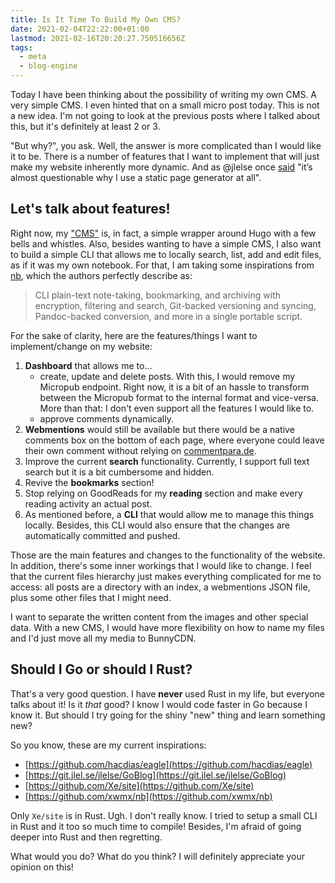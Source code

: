 ```yaml
---
title: Is It Time To Build My Own CMS?
date: 2021-02-04T22:22:00+01:00
lastmod: 2021-02-16T20:20:27.750516656Z
tags:
  - meta
  - blog-engine
---
```


Today I have been thinking about the possibility of writing my own CMS. A very simple CMS. I even hinted that on a small micro post today. This is not a new idea. I'm not going to look at the previous posts where I talked about this, but it's definitely at least 2 or 3.

<!--more-->

"But why?", you ask. Well, the answer is more complicated than I would like it to be. There is a number of features that I want to implement that will just make my website inherently more dynamic. And as @jlelse once [said](https://jlelse.blog/thoughts/2020/07/own-cms) "it’s almost questionable why I use a static page generator at all".

## Let's talk about features!

Right now, my ["CMS"](/2020/10/12/rebuilding-eagle-cms) is, in fact, a simple wrapper around Hugo with a few bells and whistles. Also, besides wanting to have a simple CMS, I also want to build a simple CLI that allows me to locally search, list, add and edit files, as if it was my own notebook. For that, I am taking some inspirations from [nb](https://github.com/xwmx/nb), which the authors perfectly describe as:

> CLI plain-text note-taking, bookmarking, and archiving with encryption, filtering and search, Git-backed versioning and syncing, Pandoc-backed conversion, and more in a single portable script.

For the sake of clarity, here are the features/things I want to implement/change on my website:

1. **Dashboard** that allows me to...
	- create, update and delete posts. With this, I would remove my Micropub endpoint. Right now, it is a bit of an hassle to transform between the Micropub format to the internal format and vice-versa. More than that: I don't even support all the features I would like to.
	- approve comments dynamically.
2. **Webmentions** would still be available but there would be a native comments box on the bottom of each page, where everyone could leave their own comment without relying on [commentpara.de](https://commentpara.de).
3. Improve the current **search** functionality. Currently, I support full text search but it is a bit cumbersome and hidden.
4. Revive the **bookmarks** section!
5. Stop relying on GoodReads for my **reading** section and make every reading activity an actual post.
6. As mentioned before, a **CLI** that would allow me to manage this things locally. Besides, this CLI would also ensure that the changes are automatically committed and pushed.

Those are the main features and changes to the functionality of the website. In addition, there's some inner workings that I would like to change. I feel that the current files hierarchy just makes everything complicated for me to access: all posts are a directory with an index, a webmentions JSON file, plus some other files that I might need.

I want to separate the written content from the images and other special data. With a new CMS, I would have more flexibility on how to name my files and I'd just move all my media to BunnyCDN.

## Should I Go or should I Rust?

That's a very good question. I have **never** used Rust in my life, but everyone talks about it! Is it _that_ good? I know I would code faster in Go because I know it. But should I try going for the shiny "new" thing and learn something new?

So you know, these are my current inspirations:

- [https://github.com/hacdias/eagle](https://github.com/hacdias/eagle)
- [https://git.jlel.se/jlelse/GoBlog](https://git.jlel.se/jlelse/GoBlog)
- [https://github.com/Xe/site](https://github.com/Xe/site)
- [https://github.com/xwmx/nb](https://github.com/xwmx/nb)

Only `Xe/site` is in Rust. Ugh. I don't really know. I tried to setup a small CLI in Rust and it too so much time to compile! Besides, I'm afraid of going deeper into Rust and then regretting.

What would you do? What do you think? I will definitely appreciate your opinion on this!
